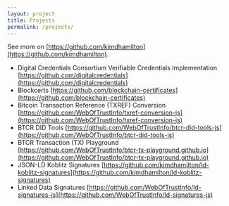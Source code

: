 ```yaml
---
layout: project
title: Projects
permalink: /projects/
---
```


See more on [https://github.com/kimdhamilton](https://github.com/kimdhamilton).

- Digital Credentials Consortium Verifiable Credentials Implementation [https://github.com/digitalcredentials](https://github.com/digitalcredentials)
- Blockcerts [https://github.com/blockchain-certificates](https://github.com/blockchain-certificates)
- Bitcoin Transaction Reference (TXREF) Conversion [https://github.com/WebOfTrustInfo/txref-conversion-js](https://github.com/WebOfTrustInfo/txref-conversion-js)
- BTCR DID Tools [https://github.com/WebOfTrustInfo/btcr-did-tools-js](https://github.com/WebOfTrustInfo/btcr-did-tools-js)
- BTCR Transaction (TX) Playground [https://github.com/WebOfTrustInfo/btcr-tx-playground.github.io](https://github.com/WebOfTrustInfo/btcr-tx-playground.github.io)
- JSON-LD Koblitz Signatures [https://github.com/kimdhamilton/ld-koblitz-signatures](https://github.com/kimdhamilton/ld-koblitz-signatures)
- Linked Data Signatures [https://github.com/WebOfTrustInfo/ld-signatures-js](https://github.com/WebOfTrustInfo/ld-signatures-js)
